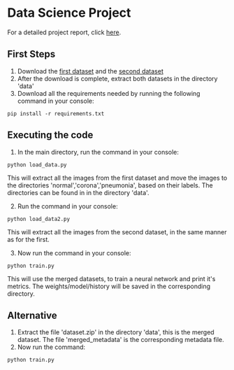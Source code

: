 # Data Science Project
For a detailed project report, click [here](https://docs.google.com/document/d/1aLG9sdlID6obtIDXQdwd9rh348x2RW1xFRRMtF4gU7w/edit).

## First Steps
1. Download the [first dataset](https://www.kaggle.com/praveengovi/coronahack-chest-xraydataset) and the [second dataset](https://www.kaggle.com/bachrr/covid-chest-xray)
1. After the download is complete, extract both datasets in the directory 'data'
1. Download all the requirements needed by running the following command in your console:
```console
pip install -r requirements.txt
```
 

## Executing the code
1. In the main directory, run the command in your console:
```console
python load_data.py
```
This will extract all the images from the first dataset and move the images to the directories 'normal','corona','pneumonia', based on their labels.
The directories can be found in in the directory 'data'.

2. Run the command in your console:
```console
python load_data2.py
```
This will extract all the images from the second dataset, in the same manner as for the first.

3. Now run the command in your console:
```console
python train.py
```
This will use the merged datasets, to train a neural network and print it's metrics. The weights/model/history will be saved in the corresponding directory.

## Alternative
1. Extract the file 'dataset.zip' in the directory 'data', this is the merged dataset. The file 'merged_metadata' is the corresponding metadata file.
1. Now run the command:
```console
python train.py
```
